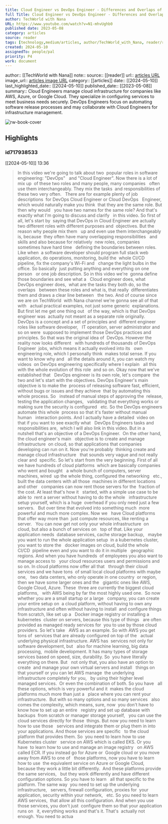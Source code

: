 ```yaml
---
title: Cloud Engineer vs DevOps Engineer - Differences and Overlaps of Tasks and Responsibilities
full Title: Cloud Engineer vs DevOps Engineer - Differences and Overlaps of Tasks and Responsibilities
author: TechWorld with Nana
URL: https://www.youtube.com/watch?v=N1-mhvUghb0
published date: 2023-05-08
category: articles
source: reader
tags: [technology,medium/articles, author/TechWorld_with_Nana, reader/reader, date/2024-05-10, area/reader]
created: 2024-05-10
assignedTo: people/pal
priority: P4
work: document
---
```

author:: [[TechWorld with Nana]]
note:: 
source:: [[reader]]
url:: [articles URL](https://www.youtube.com/watch?v=N1-mhvUghb0)
image_url:: [articles image URL](https://i.ytimg.com/vi/N1-mhvUghb0/maxresdefault.jpg)
category:: [[articles]]
date:: [[2024-05-10]]
last_highlighted_date:: [[2024-05-10]]
published_date:: [[2023-05-08]]
summary:: Cloud Engineers manage cloud infrastructure for companies like AWS, Azure, or Google Cloud. They specialize in configuring services to meet business needs securely. DevOps Engineers focus on automating software release processes and may collaborate with Cloud Engineers for infrastructure management.


![rw-book-cover](https://i.ytimg.com/vi/N1-mhvUghb0/maxresdefault.jpg)

## Highlights
### id717938533
[[2024-05-10]] 13:36
> In this video we're going to talk about two  popular roles in software engineering: "DevOps"   and "Cloud Engineer". Now there is a lot of mix up  of these two roles and many people, many companies   often use them interchangeably. They mix the tasks  and responsibilities of these two very often.   There are for example plenty of job descriptions  for DevOps Cloud Engineer or Cloud DevOps   Engineer, which would naturally make you think  that they are the same role. But then why would   you have two names for the same role? And that's  exactly what I'm going to discuss and clarify  
> in this video. So first of all, let's start by  saying that DevOps in Cloud Engineer are actually   two different roles with different purposes and  objectives. But the reason why people mix them   up and even use them interchangeably is, because  they often have many overlapping responsibilities   and skills and also because for relatively  new roles, companies sometimes have hard time  
> defining the boundaries between roles. Like when  a software developer should program full stack web   application, do operations, monitoring, build the  whole CI/CD pipeline, fix the company's Wi-Fi and   change the light bulbs in the office. So basically  just putting anything and everything on one person   or one job description. So in this video we're  gonna define those boundaries and see what a   Cloud engineer does, what DevOps engineer does,  what are the tasks they both do, so the overlaps   between these roles and what is, that really  differentiates them and draws a clear line between  
> the two. And of course since we are on TechWorld  with Nana channel we're gonna see all of that with   actual practical examples, not just some generic  explanations. But first let me get one thing out   of the way, which is that DevOps engineer was  actually not meant as a separate role originally.   DevOps is a concept and a set of principles and  different engineer roles like software developer,  
> IT operation, server administrator and so on were  supposed to implement those DevOps practices and   principles. So that was the original idea of  DevOps. However the reality now looks different   with hundreds of thousands of DevOps Engineer  jobs, which means it actually evolved into its   own engineering role, which I personally think  makes total sense. If you want to know why and   all the details around it, you can watch my videos  on DevOps engineering specifically where I explain  
> all this with the whole evolution of this role  and so on. Okay now that we've established that   DevOps engineer is its own role, let's compare  the two and let's start with the objectives. DevOps Engineer's main objective is to make the  process of releasing software fast, efficient,   without bugs or issues and they achieve  that by automating this whole process. So  
> instead of manual steps of approving the  release, testing the application changes,   validating that everything works or  making sure the security is configured   etc. So the DevOps engineers automate this whole  process so that it's faster without manual human   interaction points. And I actually have a detailed  video on that if you want to see exactly what   DevOps Engineers tasks and responsibilities are,  which I will also link in this video. But in a  
> nutshell that's an objective of a DevOps Engineer.  On the other hand, the cloud engineer's main   objective is to create and manage infrastructure  on cloud, so that applications that companies   developing can run on it. Now you're probably  thinking create and manage cloud infrastructure   that sounds very vague and not really clear and  specific. So let's start from the very beginning.
> First of all we have hundreds of cloud platforms  which are basically companies who went and bought   a whole bunch of computers, server machines, wired  up the whole thing, configured the networking   etc., built the data centers with all those  machines in different locations and other   companies can now rent those servers for the  fraction of the cost. At least that's how it   started, with a simple use case to be able to  rent a server without having to do the whole  
> infrastructure setup yourself, which is a huge  overhead if you only need just a few servers.   But over time that evolved into something much  more powerful and much more complex. Now we   have Cloud platforms that offer way more than  just compute resources, like renting a server.   You can now get not only your whole infrastructure  on cloud, but also a bunch of services on  
> top of that. Like your application needs  database services, cache storage backup,   maybe you want to run the whole application setup  in a kubernetes cluster, you want to store the   docker images on cloud, build the whole CI/CD  pipeline even and you want to do it in multiple   geographic regions. And when you have hundreds  of employees you also want to manage access to   your cloud resources users and permissions and  so on. In cloud platforms now offer all that  
> through their cloud services and we have tons  of small local cloud platforms with maybe one,   two data centers, who only operate in one country  or region, then we have some larger ones and the   gigantic ones like AWS, Google Cloud, Azure. These  three are currently the biggest cloud platforms,   with AWS being by far the most highly used one.  So now whether you are a small startup or a large   company, you can create your entire setup on  a cloud platform, without having to own any  
> infrastructure and often without having to install  and configure things from scratch, like set up a   Docker image registry or installing a kubernetes  cluster on servers, because this type of things   are often provided as managed ready services for  you to use by those cloud providers. So let's take   AWS as an example. So with AWS you get tons of  services that are already configured on top of the  
> actual underlying physical infrastructure. AWS has  services not only for software development, but   also for machine learning, big data processing,  mobile development. It has many types of storage   services based on speed, size, durability. So  you have literally everything on there. But   not only that, you also have an option to create  and manage your own virtual servers and install   things on that yourself or you can let AWS manage  the underlying infrastructure completely for you,  
> by using their higher level managed services.  Or even the combination of both. So you have   all these options, which is very powerful and it  makes the cloud platforms much more than just a   place where you can rent your infrastructure.  But with so many options and so many services   also comes the complexity, which means, sure, now  you don't have to know how to set up an entire  
> registry and set up database with backups  from scratch or manager storage yourself,   you can use the cloud services directly for those  things. But now you need to learn how to use those   services and integrate them or plug them in into  your applications. And those services are specific   to the cloud platform that provides them. So  you need to learn how to use Kubernetes cluster   service on AWS which is called EKS. Or you have  to learn how to use and manage an image registry  
> on AWS called ECR. If you instead go for Azure or  Google cloud or you move away from AWS to one of   those platforms, now you have to learn how to use  the equivalent service on Azure or Google Cloud,   because they work a little bit differently.  And these platforms provide the same services,   but they work differently and have different  configuration options. So you have to learn   all that specific to the platform. The same way  you need to set up the underlying infrastructure,  
> servers, firewall configuration, proxies for  your application, security within your network,   etc. So you need to learn AWS services,  that allow all this configuration. And when you use those services, you don't just  configure them so that your application runs on   it, everything works and that's it. That's  actually not enough. You need to actua


